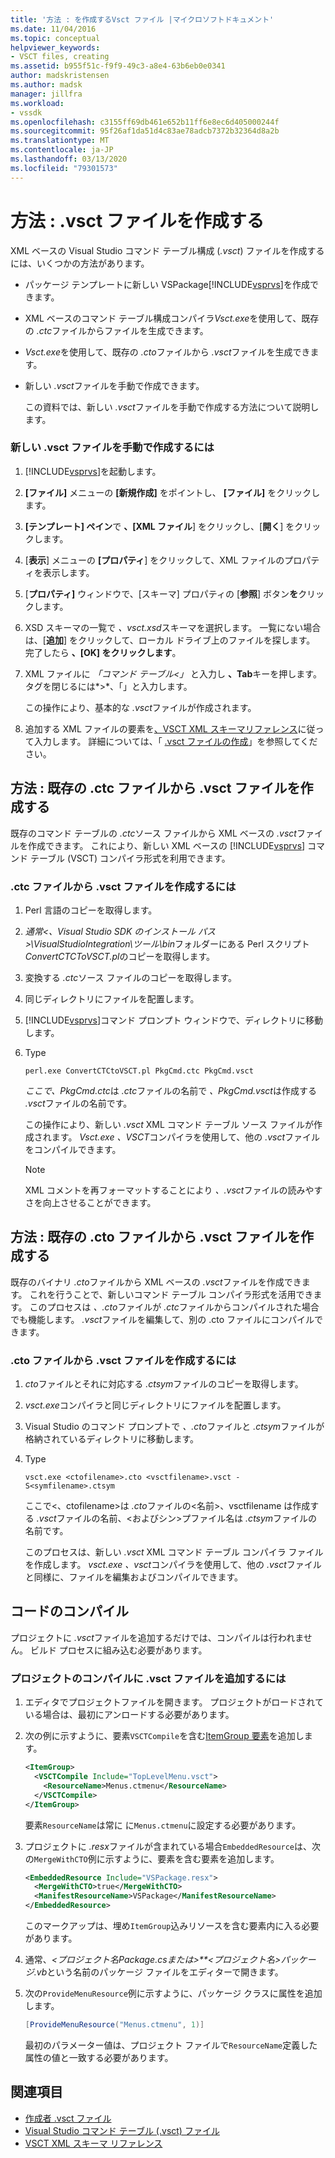 ```yaml
---
title: '方法 : を作成するVsct ファイル |マイクロソフトドキュメント'
ms.date: 11/04/2016
ms.topic: conceptual
helpviewer_keywords:
- VSCT files, creating
ms.assetid: b955f51c-f9f9-49c3-a8e4-63b6eb0e0341
author: madskristensen
ms.author: madsk
manager: jillfra
ms.workload:
- vssdk
ms.openlocfilehash: c3155ff69db461e652b11ff6e8ec6d405000244f
ms.sourcegitcommit: 95f26af1da51d4c83ae78adcb7372b32364d8a2b
ms.translationtype: MT
ms.contentlocale: ja-JP
ms.lasthandoff: 03/13/2020
ms.locfileid: "79301573"
---
```

# <a name="how-to-create-a-vsct-file"></a>方法 : .vsct ファイルを作成する

XML ベースの Visual Studio コマンド テーブル構成 (*.vsct*) ファイルを作成するには、いくつかの方法があります。

- パッケージ テンプレートに新しい VSPackage[!INCLUDE[vsprvs](../../code-quality/includes/vsprvs_md.md)]を作成できます。

- XML ベースのコマンド テーブル構成コンパイラ*Vsct.exe*を使用して、既存の *.ctc*ファイルからファイルを生成できます。

- *Vsct.exe*を使用して、既存の *.cto*ファイルから *.vsct*ファイルを生成できます。

- 新しい *.vsct*ファイルを手動で作成できます。

  この資料では、新しい *.vsct*ファイルを手動で作成する方法について説明します。

### <a name="to-manually-create-a-new-vsct-file"></a>新しい .vsct ファイルを手動で作成するには

1. [!INCLUDE[vsprvs](../../code-quality/includes/vsprvs_md.md)]を起動します。

2. **[ファイル]** メニューの **[新規作成]** をポイントし、 **[ファイル]** をクリックします。

3. **[テンプレート] ペイン**で **、[XML ファイル**] をクリックし、[**開く**] をクリックします。

4. [**表示**] メニューの **[プロパティ**] をクリックして、XML ファイルのプロパティを表示します。

5. [**プロパティ]** ウィンドウで、[スキーマ] プロパティの [**参照**] ボタン**を**クリックします。

6. XSD スキーマの一覧で *、vsct.xsd*スキーマを選択します。 一覧にない場合は、[**追加**] をクリックして、ローカル ドライブ上のファイルを探します。 完了したら **、[OK] をクリックします**。

7. XML ファイルに *「コマンド テーブル<」* と入力し **、Tab**キーを押します。タグを閉じるには*>*、「」と入力します。

    この操作により、基本的な *.vsct*ファイルが作成されます。

8. 追加する XML ファイルの要素を[、VSCT XML スキーマリファレンス](../../extensibility/vsct-xml-schema-reference.md)に従って入力します。 詳細については、「 [.vsct ファイルの作成](../../extensibility/internals/authoring-dot-vsct-files.md)」を参照してください。

<a name="how-to-create-a-dot-vsct-file-from-an-existing-dot-ctc-file"></a>

## <a name="how-to-create-a-vsct-file-from-an-existing-ctc-file"></a>方法 : 既存の .ctc ファイルから .vsct ファイルを作成する

既存のコマンド テーブルの *.ctc*ソース ファイルから XML ベースの *.vsct*ファイルを作成できます。 これにより、新しい XML ベースの [!INCLUDE[vsprvs](../../code-quality/includes/vsprvs_md.md)] コマンド テーブル (VSCT) コンパイラ形式を利用できます。

### <a name="to-create-a-vsct-file-from-a-ctc-file"></a>.ctc ファイルから .vsct ファイルを作成するには

1. Perl 言語のコピーを取得します。

2. *通常\<、Visual Studio SDK のインストール パス>\VisualStudioIntegration\ツール\bin*フォルダーにある Perl スクリプト*ConvertCTCToVSCT.pl*のコピーを取得します。

3. 変換する *.ctc*ソース ファイルのコピーを取得します。

4. 同じディレクトリにファイルを配置します。

5. [!INCLUDE[vsprvs](../../code-quality/includes/vsprvs_md.md)]コマンド プロンプト ウィンドウで、ディレクトリに移動します。

6. Type

   ```
   perl.exe ConvertCTCtoVSCT.pl PkgCmd.ctc PkgCmd.vsct
   ```

    *ここで、PkgCmd.ctc*は *.ctc*ファイルの名前で *、PkgCmd.vsct*は作成する *.vsct*ファイルの名前です。

    この操作により、新しい *.vsct* XML コマンド テーブル ソース ファイルが作成されます。 *Vsct.exe 、VSCT*コンパイラを使用して、他の *.vsct*ファイルをコンパイルできます。

   > [!NOTE]
   > XML コメントを再フォーマットすることにより *、.vsct*ファイルの読みやすさを向上させることができます。

<a name="how-to-create-a-dot-vsct-file-from-an-existing-dot-cto-file"></a>

## <a name="how-to-create-a-vsct-file-from-an-existing-cto-file"></a>方法 : 既存の .cto ファイルから .vsct ファイルを作成する

既存のバイナリ *.cto*ファイルから XML ベースの *.vsct*ファイルを作成できます。 これを行うことで、新しいコマンド テーブル コンパイラ形式を活用できます。 このプロセスは *、.cto*ファイルが *.ctc*ファイルからコンパイルされた場合でも機能します。 *.vsct*ファイルを編集して、別の .cto ファイルにコンパイルできます。

### <a name="to-create-a-vsct-file-from-a-cto-file"></a>.cto ファイルから .vsct ファイルを作成するには

1. *cto*ファイルとそれに対応する *.ctsym*ファイルのコピーを取得します。

2. *vsct.exe*コンパイラと同じディレクトリにファイルを配置します。

3. Visual Studio のコマンド プロンプトで *、.cto*ファイルと *.ctsym*ファイルが格納されているディレクトリに移動します。

4. Type

    ```
    vsct.exe <ctofilename>.cto <vsctfilename>.vsct -S<symfilename>.ctsym
    ```

     ここで\<、ctofilename\>は *.cto*ファイルの\<名前\>、vsctfilename は作成する *.vsct*ファイルの名前、\<およびシン\>プファイル名は *.ctsym*ファイルの名前です。

     このプロセスは、新しい *.vsct* XML コマンド テーブル コンパイラ ファイルを作成します。 *vsct.exe 、vsct*コンパイラを使用して、他の *.vsct*ファイルと同様に、ファイルを編集およびコンパイルできます。

## <a name="compile-the-code"></a>コードのコンパイル
 プロジェクトに *.vsct*ファイルを追加するだけでは、コンパイルは行われません。 ビルド プロセスに組み込む必要があります。

### <a name="to-add-a-vsct-file-to-project-compilation"></a>プロジェクトのコンパイルに .vsct ファイルを追加するには

1. エディタでプロジェクトファイルを開きます。 プロジェクトがロードされている場合は、最初にアンロードする必要があります。

2. 次の例に示すように、要素`VSCTCompile`を含む[ItemGroup 要素](../../msbuild/itemgroup-element-msbuild.md)を追加します。

    ```xml
    <ItemGroup>
      <VSCTCompile Include="TopLevelMenu.vsct">
        <ResourceName>Menus.ctmenu</ResourceName>
      </VSCTCompile>
    </ItemGroup>

    ```

     要素`ResourceName`は常に に`Menus.ctmenu`に設定する必要があります。

3. プロジェクトに *.resx*ファイルが含まれている場合`EmbeddedResource`は、次の`MergeWithCTO`例に示すように、要素を含む要素を追加します。

    ```xml
    <EmbeddedResource Include="VSPackage.resx">
      <MergeWithCTO>true</MergeWithCTO>
      <ManifestResourceName>VSPackage</ManifestResourceName>
    </EmbeddedResource>

    ```

     このマークアップは、埋め`ItemGroup`込みリソースを含む要素内に入る必要があります。

4. 通常、*\<プロジェクト名Package.csまたは\>**\<プロジェクト名\>パッケージ.vb*という名前のパッケージ ファイルをエディターで開きます。

5. 次の`ProvideMenuResource`例に示すように、パッケージ クラスに属性を追加します。

    ```csharp
    [ProvideMenuResource("Menus.ctmenu", 1)]
    ```

     最初のパラメーター値は、プロジェクト ファイルで`ResourceName`定義した属性の値と一致する必要があります。

## <a name="see-also"></a>関連項目
- [作成者 .vsct ファイル](../../extensibility/internals/authoring-dot-vsct-files.md)
- [Visual Studio コマンド テーブル (.vsct) ファイル](../../extensibility/internals/visual-studio-command-table-dot-vsct-files.md)
- [VSCT XML スキーマ リファレンス](../../extensibility/vsct-xml-schema-reference.md)